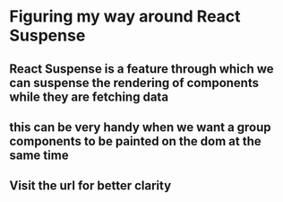 # Figuring my way around React Suspense
## React Suspense is a feature through which we can suspense the rendering of components while they are fetching data
## this can be very handy when we want a group components to be painted on the dom at the same time
## Visit the url for better clarity
